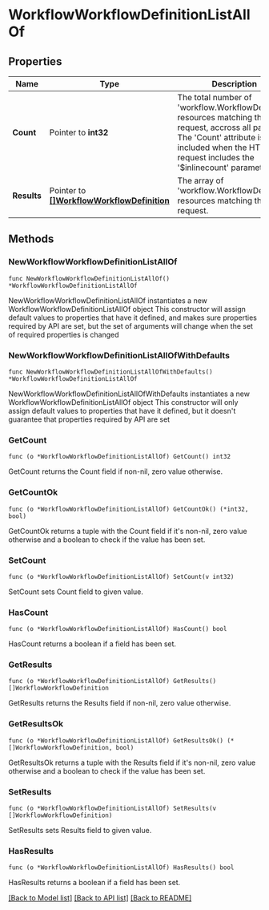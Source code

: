 # WorkflowWorkflowDefinitionListAllOf

## Properties

Name | Type | Description | Notes
------------ | ------------- | ------------- | -------------
**Count** | Pointer to **int32** | The total number of &#39;workflow.WorkflowDefinition&#39; resources matching the request, accross all pages. The &#39;Count&#39; attribute is included when the HTTP GET request includes the &#39;$inlinecount&#39; parameter. | [optional] 
**Results** | Pointer to [**[]WorkflowWorkflowDefinition**](workflow.WorkflowDefinition.md) | The array of &#39;workflow.WorkflowDefinition&#39; resources matching the request. | [optional] 

## Methods

### NewWorkflowWorkflowDefinitionListAllOf

`func NewWorkflowWorkflowDefinitionListAllOf() *WorkflowWorkflowDefinitionListAllOf`

NewWorkflowWorkflowDefinitionListAllOf instantiates a new WorkflowWorkflowDefinitionListAllOf object
This constructor will assign default values to properties that have it defined,
and makes sure properties required by API are set, but the set of arguments
will change when the set of required properties is changed

### NewWorkflowWorkflowDefinitionListAllOfWithDefaults

`func NewWorkflowWorkflowDefinitionListAllOfWithDefaults() *WorkflowWorkflowDefinitionListAllOf`

NewWorkflowWorkflowDefinitionListAllOfWithDefaults instantiates a new WorkflowWorkflowDefinitionListAllOf object
This constructor will only assign default values to properties that have it defined,
but it doesn't guarantee that properties required by API are set

### GetCount

`func (o *WorkflowWorkflowDefinitionListAllOf) GetCount() int32`

GetCount returns the Count field if non-nil, zero value otherwise.

### GetCountOk

`func (o *WorkflowWorkflowDefinitionListAllOf) GetCountOk() (*int32, bool)`

GetCountOk returns a tuple with the Count field if it's non-nil, zero value otherwise
and a boolean to check if the value has been set.

### SetCount

`func (o *WorkflowWorkflowDefinitionListAllOf) SetCount(v int32)`

SetCount sets Count field to given value.

### HasCount

`func (o *WorkflowWorkflowDefinitionListAllOf) HasCount() bool`

HasCount returns a boolean if a field has been set.

### GetResults

`func (o *WorkflowWorkflowDefinitionListAllOf) GetResults() []WorkflowWorkflowDefinition`

GetResults returns the Results field if non-nil, zero value otherwise.

### GetResultsOk

`func (o *WorkflowWorkflowDefinitionListAllOf) GetResultsOk() (*[]WorkflowWorkflowDefinition, bool)`

GetResultsOk returns a tuple with the Results field if it's non-nil, zero value otherwise
and a boolean to check if the value has been set.

### SetResults

`func (o *WorkflowWorkflowDefinitionListAllOf) SetResults(v []WorkflowWorkflowDefinition)`

SetResults sets Results field to given value.

### HasResults

`func (o *WorkflowWorkflowDefinitionListAllOf) HasResults() bool`

HasResults returns a boolean if a field has been set.


[[Back to Model list]](../README.md#documentation-for-models) [[Back to API list]](../README.md#documentation-for-api-endpoints) [[Back to README]](../README.md)


